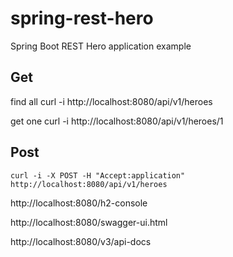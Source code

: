 # spring-rest-hero
Spring Boot REST Hero application example

## Get

find all
curl -i http://localhost:8080/api/v1/heroes

get one
curl -i http://localhost:8080/api/v1/heroes/1

## Post
    curl -i -X POST -H "Accept:application" http://localhost:8080/api/v1/heroes

http://localhost:8080/h2-console

http://localhost:8080/swagger-ui.html

http://localhost:8080/v3/api-docs
